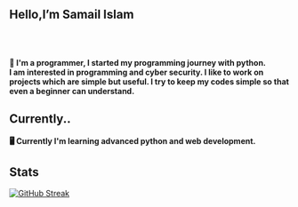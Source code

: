 
 
<h2>Hello,I’m Samail Islam</h2> <br>

 <br><b>👋 I'm a programmer, I started my programming journey with python.<br>I am interested in programming and cyber security. I like to work on projects which are simple but useful. I try to keep my codes simple so that even a beginner can understand. </b><br>
<h2>Currently..</h2>
<b>🖥 Currently I'm learning advanced python and web development. </b>
<h2>Stats</h2>
 
 [![GitHub Streak](https://nirzak-streak-stats.vercel.app?user=samail-islam&theme=github-dark-blue)](https://git.io/streak-stats)
 </body>
 

<!--
